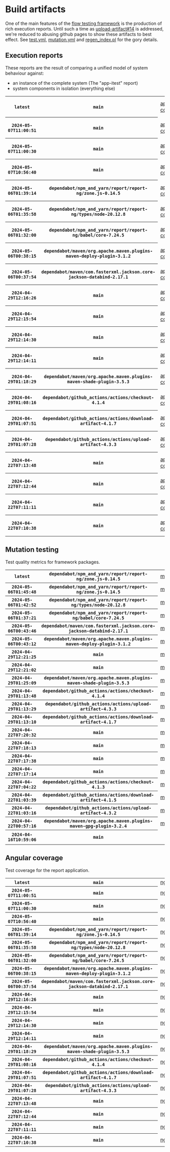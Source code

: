 # Build artifacts

One of the main features of the [flow testing framework](https://github.com/Mastercard/flow) is the production of rich execution reports.
Until such a time as [upload-artifact#14](https://github.com/actions/upload-artifact/issues/14) is addressed, we're reduced to abusing github pages to show these artifacts to best effect.
See [test.yml](https://github.com/Mastercard/flow/blob/main/.github/workflows/test.yml), [mutation.yml](https://github.com/Mastercard/flow/blob/main/.github/workflows/mutation.yml) and [regen_index.pl](https://github.com/Mastercard/flow/blob/pages/regen_index.pl) for the gory details.

## Execution reports

These reports are the result of comparing a unified model of system behaviour against:
 * an instance of the complete system (The "app-itest" report)
 * system components in isolation (everything else)

<!-- start:execution -->
<table>
	<tbody>
		<tr> <th><code>latest</code></th>
			 <th><code>main</code></th>
			<td><a href="execution/latest/app-core/target/mctf/latest/index.html">app-core</a></td>
			<td><a href="execution/latest/app-histogram/target/mctf/latest/index.html">app-histogram</a></td>
			<td><a href="execution/latest/app-itest/target/mctf/latest/index.html">app-itest</a></td>
			<td><a href="execution/latest/app-queue/target/mctf/latest/index.html">app-queue</a></td>
			<td><a href="execution/latest/app-store/target/mctf/latest/index.html">app-store</a></td>
			<td><a href="execution/latest/app-ui/target/mctf/latest/index.html">app-ui</a></td>
			<td><a href="execution/latest/app-web-ui/target/mctf/latest/index.html">app-web-ui</a></td>
		</tr>
		<tr> <th><code>2024-05-07T11:00:51</code></th>
			 <th><code>main</code></th>
			<td><a href="execution/1715079651/app-core/target/mctf/latest/index.html">app-core</a></td>
			<td><a href="execution/1715079651/app-histogram/target/mctf/latest/index.html">app-histogram</a></td>
			<td><a href="execution/1715079651/app-itest/target/mctf/latest/index.html">app-itest</a></td>
			<td><a href="execution/1715079651/app-queue/target/mctf/latest/index.html">app-queue</a></td>
			<td><a href="execution/1715079651/app-store/target/mctf/latest/index.html">app-store</a></td>
			<td><a href="execution/1715079651/app-ui/target/mctf/latest/index.html">app-ui</a></td>
			<td><a href="execution/1715079651/app-web-ui/target/mctf/latest/index.html">app-web-ui</a></td>
		</tr>
		<tr> <th><code>2024-05-07T11:00:30</code></th>
			 <th><code>main</code></th>
			<td><a href="execution/1715079630/app-core/target/mctf/latest/index.html">app-core</a></td>
			<td><a href="execution/1715079630/app-histogram/target/mctf/latest/index.html">app-histogram</a></td>
			<td><a href="execution/1715079630/app-itest/target/mctf/latest/index.html">app-itest</a></td>
			<td><a href="execution/1715079630/app-queue/target/mctf/latest/index.html">app-queue</a></td>
			<td><a href="execution/1715079630/app-store/target/mctf/latest/index.html">app-store</a></td>
			<td><a href="execution/1715079630/app-ui/target/mctf/latest/index.html">app-ui</a></td>
			<td><a href="execution/1715079630/app-web-ui/target/mctf/latest/index.html">app-web-ui</a></td>
		</tr>
		<tr> <th><code>2024-05-07T10:56:40</code></th>
			 <th><code>main</code></th>
			<td><a href="execution/1715079400/app-core/target/mctf/latest/index.html">app-core</a></td>
			<td><a href="execution/1715079400/app-histogram/target/mctf/latest/index.html">app-histogram</a></td>
			<td><a href="execution/1715079400/app-itest/target/mctf/latest/index.html">app-itest</a></td>
			<td><a href="execution/1715079400/app-queue/target/mctf/latest/index.html">app-queue</a></td>
			<td><a href="execution/1715079400/app-store/target/mctf/latest/index.html">app-store</a></td>
			<td><a href="execution/1715079400/app-ui/target/mctf/latest/index.html">app-ui</a></td>
			<td><a href="execution/1715079400/app-web-ui/target/mctf/latest/index.html">app-web-ui</a></td>
		</tr>
		<tr> <th><code>2024-05-06T01:39:14</code></th>
			 <th><code>dependabot/npm_and_yarn/report/report-ng/zone.js-0.14.5</code></th>
			<td><a href="execution/1714959554/app-core/target/mctf/latest/index.html">app-core</a></td>
			<td><a href="execution/1714959554/app-histogram/target/mctf/latest/index.html">app-histogram</a></td>
			<td><a href="execution/1714959554/app-itest/target/mctf/latest/index.html">app-itest</a></td>
			<td><a href="execution/1714959554/app-queue/target/mctf/latest/index.html">app-queue</a></td>
			<td><a href="execution/1714959554/app-store/target/mctf/latest/index.html">app-store</a></td>
			<td><a href="execution/1714959554/app-ui/target/mctf/latest/index.html">app-ui</a></td>
			<td><a href="execution/1714959554/app-web-ui/target/mctf/latest/index.html">app-web-ui</a></td>
		</tr>
		<tr> <th><code>2024-05-06T01:35:58</code></th>
			 <th><code>dependabot/npm_and_yarn/report/report-ng/types/node-20.12.8</code></th>
			<td><a href="execution/1714959358/app-core/target/mctf/latest/index.html">app-core</a></td>
			<td><a href="execution/1714959358/app-histogram/target/mctf/latest/index.html">app-histogram</a></td>
			<td><a href="execution/1714959358/app-itest/target/mctf/latest/index.html">app-itest</a></td>
			<td><a href="execution/1714959358/app-queue/target/mctf/latest/index.html">app-queue</a></td>
			<td><a href="execution/1714959358/app-store/target/mctf/latest/index.html">app-store</a></td>
			<td><a href="execution/1714959358/app-ui/target/mctf/latest/index.html">app-ui</a></td>
			<td><a href="execution/1714959358/app-web-ui/target/mctf/latest/index.html">app-web-ui</a></td>
		</tr>
		<tr> <th><code>2024-05-06T01:32:00</code></th>
			 <th><code>dependabot/npm_and_yarn/report/report-ng/babel/core-7.24.5</code></th>
			<td><a href="execution/1714959120/app-core/target/mctf/latest/index.html">app-core</a></td>
			<td><a href="execution/1714959120/app-histogram/target/mctf/latest/index.html">app-histogram</a></td>
			<td><a href="execution/1714959120/app-itest/target/mctf/latest/index.html">app-itest</a></td>
			<td><a href="execution/1714959120/app-queue/target/mctf/latest/index.html">app-queue</a></td>
			<td><a href="execution/1714959120/app-store/target/mctf/latest/index.html">app-store</a></td>
			<td><a href="execution/1714959120/app-ui/target/mctf/latest/index.html">app-ui</a></td>
			<td><a href="execution/1714959120/app-web-ui/target/mctf/latest/index.html">app-web-ui</a></td>
		</tr>
		<tr> <th><code>2024-05-06T00:38:15</code></th>
			 <th><code>dependabot/maven/org.apache.maven.plugins-maven-deploy-plugin-3.1.2</code></th>
			<td><a href="execution/1714955895/app-core/target/mctf/latest/index.html">app-core</a></td>
			<td><a href="execution/1714955895/app-histogram/target/mctf/latest/index.html">app-histogram</a></td>
			<td><a href="execution/1714955895/app-itest/target/mctf/latest/index.html">app-itest</a></td>
			<td><a href="execution/1714955895/app-queue/target/mctf/latest/index.html">app-queue</a></td>
			<td><a href="execution/1714955895/app-store/target/mctf/latest/index.html">app-store</a></td>
			<td><a href="execution/1714955895/app-ui/target/mctf/latest/index.html">app-ui</a></td>
			<td><a href="execution/1714955895/app-web-ui/target/mctf/latest/index.html">app-web-ui</a></td>
		</tr>
		<tr> <th><code>2024-05-06T00:37:54</code></th>
			 <th><code>dependabot/maven/com.fasterxml.jackson.core-jackson-databind-2.17.1</code></th>
			<td><a href="execution/1714955874/app-core/target/mctf/latest/index.html">app-core</a></td>
			<td><a href="execution/1714955874/app-histogram/target/mctf/latest/index.html">app-histogram</a></td>
			<td><a href="execution/1714955874/app-itest/target/mctf/latest/index.html">app-itest</a></td>
			<td><a href="execution/1714955874/app-queue/target/mctf/latest/index.html">app-queue</a></td>
			<td><a href="execution/1714955874/app-store/target/mctf/latest/index.html">app-store</a></td>
			<td><a href="execution/1714955874/app-ui/target/mctf/latest/index.html">app-ui</a></td>
			<td><a href="execution/1714955874/app-web-ui/target/mctf/latest/index.html">app-web-ui</a></td>
		</tr>
		<tr> <th><code>2024-04-29T12:16:26</code></th>
			 <th><code>main</code></th>
			<td><a href="execution/1714392986/app-core/target/mctf/latest/index.html">app-core</a></td>
			<td><a href="execution/1714392986/app-histogram/target/mctf/latest/index.html">app-histogram</a></td>
			<td><a href="execution/1714392986/app-itest/target/mctf/latest/index.html">app-itest</a></td>
			<td><a href="execution/1714392986/app-queue/target/mctf/latest/index.html">app-queue</a></td>
			<td><a href="execution/1714392986/app-store/target/mctf/latest/index.html">app-store</a></td>
			<td><a href="execution/1714392986/app-ui/target/mctf/latest/index.html">app-ui</a></td>
			<td><a href="execution/1714392986/app-web-ui/target/mctf/latest/index.html">app-web-ui</a></td>
		</tr>
		<tr> <th><code>2024-04-29T12:15:54</code></th>
			 <th><code>main</code></th>
			<td><a href="execution/1714392954/app-core/target/mctf/latest/index.html">app-core</a></td>
			<td><a href="execution/1714392954/app-histogram/target/mctf/latest/index.html">app-histogram</a></td>
			<td><a href="execution/1714392954/app-itest/target/mctf/latest/index.html">app-itest</a></td>
			<td><a href="execution/1714392954/app-queue/target/mctf/latest/index.html">app-queue</a></td>
			<td><a href="execution/1714392954/app-store/target/mctf/latest/index.html">app-store</a></td>
			<td><a href="execution/1714392954/app-ui/target/mctf/latest/index.html">app-ui</a></td>
			<td><a href="execution/1714392954/app-web-ui/target/mctf/latest/index.html">app-web-ui</a></td>
		</tr>
		<tr> <th><code>2024-04-29T12:14:30</code></th>
			 <th><code>main</code></th>
			<td><a href="execution/1714392870/app-core/target/mctf/latest/index.html">app-core</a></td>
			<td><a href="execution/1714392870/app-histogram/target/mctf/latest/index.html">app-histogram</a></td>
			<td><a href="execution/1714392870/app-itest/target/mctf/latest/index.html">app-itest</a></td>
			<td><a href="execution/1714392870/app-queue/target/mctf/latest/index.html">app-queue</a></td>
			<td><a href="execution/1714392870/app-store/target/mctf/latest/index.html">app-store</a></td>
			<td><a href="execution/1714392870/app-ui/target/mctf/latest/index.html">app-ui</a></td>
			<td><a href="execution/1714392870/app-web-ui/target/mctf/latest/index.html">app-web-ui</a></td>
		</tr>
		<tr> <th><code>2024-04-29T12:14:11</code></th>
			 <th><code>main</code></th>
			<td><a href="execution/1714392851/app-core/target/mctf/latest/index.html">app-core</a></td>
			<td><a href="execution/1714392851/app-histogram/target/mctf/latest/index.html">app-histogram</a></td>
			<td><a href="execution/1714392851/app-itest/target/mctf/latest/index.html">app-itest</a></td>
			<td><a href="execution/1714392851/app-queue/target/mctf/latest/index.html">app-queue</a></td>
			<td><a href="execution/1714392851/app-store/target/mctf/latest/index.html">app-store</a></td>
			<td><a href="execution/1714392851/app-ui/target/mctf/latest/index.html">app-ui</a></td>
			<td><a href="execution/1714392851/app-web-ui/target/mctf/latest/index.html">app-web-ui</a></td>
		</tr>
		<tr> <th><code>2024-04-29T01:18:29</code></th>
			 <th><code>dependabot/maven/org.apache.maven.plugins-maven-shade-plugin-3.5.3</code></th>
			<td><a href="execution/1714353509/app-core/target/mctf/latest/index.html">app-core</a></td>
			<td><a href="execution/1714353509/app-histogram/target/mctf/latest/index.html">app-histogram</a></td>
			<td><a href="execution/1714353509/app-itest/target/mctf/latest/index.html">app-itest</a></td>
			<td><a href="execution/1714353509/app-queue/target/mctf/latest/index.html">app-queue</a></td>
			<td><a href="execution/1714353509/app-store/target/mctf/latest/index.html">app-store</a></td>
			<td><a href="execution/1714353509/app-ui/target/mctf/latest/index.html">app-ui</a></td>
			<td><a href="execution/1714353509/app-web-ui/target/mctf/latest/index.html">app-web-ui</a></td>
		</tr>
		<tr> <th><code>2024-04-29T01:08:16</code></th>
			 <th><code>dependabot/github_actions/actions/checkout-4.1.4</code></th>
			<td><a href="execution/1714352896/app-core/target/mctf/latest/index.html">app-core</a></td>
			<td><a href="execution/1714352896/app-histogram/target/mctf/latest/index.html">app-histogram</a></td>
			<td><a href="execution/1714352896/app-itest/target/mctf/latest/index.html">app-itest</a></td>
			<td><a href="execution/1714352896/app-queue/target/mctf/latest/index.html">app-queue</a></td>
			<td><a href="execution/1714352896/app-store/target/mctf/latest/index.html">app-store</a></td>
			<td><a href="execution/1714352896/app-ui/target/mctf/latest/index.html">app-ui</a></td>
			<td><a href="execution/1714352896/app-web-ui/target/mctf/latest/index.html">app-web-ui</a></td>
		</tr>
		<tr> <th><code>2024-04-29T01:07:51</code></th>
			 <th><code>dependabot/github_actions/actions/download-artifact-4.1.7</code></th>
			<td><a href="execution/1714352871/app-core/target/mctf/latest/index.html">app-core</a></td>
			<td><a href="execution/1714352871/app-histogram/target/mctf/latest/index.html">app-histogram</a></td>
			<td><a href="execution/1714352871/app-itest/target/mctf/latest/index.html">app-itest</a></td>
			<td><a href="execution/1714352871/app-queue/target/mctf/latest/index.html">app-queue</a></td>
			<td><a href="execution/1714352871/app-store/target/mctf/latest/index.html">app-store</a></td>
			<td><a href="execution/1714352871/app-ui/target/mctf/latest/index.html">app-ui</a></td>
			<td><a href="execution/1714352871/app-web-ui/target/mctf/latest/index.html">app-web-ui</a></td>
		</tr>
		<tr> <th><code>2024-04-29T01:07:28</code></th>
			 <th><code>dependabot/github_actions/actions/upload-artifact-4.3.3</code></th>
			<td><a href="execution/1714352848/app-core/target/mctf/latest/index.html">app-core</a></td>
			<td><a href="execution/1714352848/app-histogram/target/mctf/latest/index.html">app-histogram</a></td>
			<td><a href="execution/1714352848/app-itest/target/mctf/latest/index.html">app-itest</a></td>
			<td><a href="execution/1714352848/app-queue/target/mctf/latest/index.html">app-queue</a></td>
			<td><a href="execution/1714352848/app-store/target/mctf/latest/index.html">app-store</a></td>
			<td><a href="execution/1714352848/app-ui/target/mctf/latest/index.html">app-ui</a></td>
			<td><a href="execution/1714352848/app-web-ui/target/mctf/latest/index.html">app-web-ui</a></td>
		</tr>
		<tr> <th><code>2024-04-22T07:13:48</code></th>
			 <th><code>main</code></th>
			<td><a href="execution/1713770028/app-core/target/mctf/latest/index.html">app-core</a></td>
			<td><a href="execution/1713770028/app-histogram/target/mctf/latest/index.html">app-histogram</a></td>
			<td><a href="execution/1713770028/app-itest/target/mctf/latest/index.html">app-itest</a></td>
			<td><a href="execution/1713770028/app-queue/target/mctf/latest/index.html">app-queue</a></td>
			<td><a href="execution/1713770028/app-store/target/mctf/latest/index.html">app-store</a></td>
			<td><a href="execution/1713770028/app-ui/target/mctf/latest/index.html">app-ui</a></td>
			<td><a href="execution/1713770028/app-web-ui/target/mctf/latest/index.html">app-web-ui</a></td>
		</tr>
		<tr> <th><code>2024-04-22T07:12:44</code></th>
			 <th><code>main</code></th>
			<td><a href="execution/1713769964/app-core/target/mctf/latest/index.html">app-core</a></td>
			<td><a href="execution/1713769964/app-histogram/target/mctf/latest/index.html">app-histogram</a></td>
			<td><a href="execution/1713769964/app-itest/target/mctf/latest/index.html">app-itest</a></td>
			<td><a href="execution/1713769964/app-queue/target/mctf/latest/index.html">app-queue</a></td>
			<td><a href="execution/1713769964/app-store/target/mctf/latest/index.html">app-store</a></td>
			<td><a href="execution/1713769964/app-ui/target/mctf/latest/index.html">app-ui</a></td>
			<td><a href="execution/1713769964/app-web-ui/target/mctf/latest/index.html">app-web-ui</a></td>
		</tr>
		<tr> <th><code>2024-04-22T07:11:11</code></th>
			 <th><code>main</code></th>
			<td><a href="execution/1713769871/app-core/target/mctf/latest/index.html">app-core</a></td>
			<td><a href="execution/1713769871/app-histogram/target/mctf/latest/index.html">app-histogram</a></td>
			<td><a href="execution/1713769871/app-itest/target/mctf/latest/index.html">app-itest</a></td>
			<td><a href="execution/1713769871/app-queue/target/mctf/latest/index.html">app-queue</a></td>
			<td><a href="execution/1713769871/app-store/target/mctf/latest/index.html">app-store</a></td>
			<td><a href="execution/1713769871/app-ui/target/mctf/latest/index.html">app-ui</a></td>
			<td><a href="execution/1713769871/app-web-ui/target/mctf/latest/index.html">app-web-ui</a></td>
		</tr>
		<tr> <th><code>2024-04-22T07:10:38</code></th>
			 <th><code>main</code></th>
			<td><a href="execution/1713769838/app-core/target/mctf/latest/index.html">app-core</a></td>
			<td><a href="execution/1713769838/app-histogram/target/mctf/latest/index.html">app-histogram</a></td>
			<td><a href="execution/1713769838/app-itest/target/mctf/latest/index.html">app-itest</a></td>
			<td><a href="execution/1713769838/app-queue/target/mctf/latest/index.html">app-queue</a></td>
			<td><a href="execution/1713769838/app-store/target/mctf/latest/index.html">app-store</a></td>
			<td><a href="execution/1713769838/app-ui/target/mctf/latest/index.html">app-ui</a></td>
			<td><a href="execution/1713769838/app-web-ui/target/mctf/latest/index.html">app-web-ui</a></td>
		</tr>
	</tbody>
</table>
<!-- end:execution -->

## Mutation testing

Test quality metrics for framework packages.

<!-- start:mutation -->
<table>
	<tbody>
		<tr> <th><code>latest</code></th>
			 <th><code>dependabot/npm_and_yarn/report/report-ng/zone.js-0.14.5</code></th>
			<td><a href="mutation/latest/mutation_report/index.html">mutation</a></td>
			<td></td>
			<td></td>
			<td></td>
			<td></td>
			<td></td>
			<td></td>
			<td></td>
			<td></td>
			<td></td>
			<td></td>
			<td></td>
			<td></td>
			<td></td>
			<td></td>
			<td></td>
			<td></td>
			<td></td>
			<td></td>
			<td></td>
		</tr>
		<tr> <th><code>2024-05-06T01:45:48</code></th>
			 <th><code>dependabot/npm_and_yarn/report/report-ng/zone.js-0.14.5</code></th>
			<td><a href="mutation/1714959948/mutation_report/index.html">mutation</a></td>
			<td></td>
			<td></td>
			<td></td>
			<td></td>
			<td></td>
			<td></td>
			<td></td>
			<td></td>
			<td></td>
			<td></td>
			<td></td>
			<td></td>
			<td></td>
			<td></td>
			<td></td>
			<td></td>
			<td></td>
			<td></td>
			<td></td>
		</tr>
		<tr> <th><code>2024-05-06T01:42:52</code></th>
			 <th><code>dependabot/npm_and_yarn/report/report-ng/types/node-20.12.8</code></th>
			<td><a href="mutation/1714959772/mutation_report/index.html">mutation</a></td>
			<td></td>
			<td></td>
			<td></td>
			<td></td>
			<td></td>
			<td></td>
			<td></td>
			<td></td>
			<td></td>
			<td></td>
			<td></td>
			<td></td>
			<td></td>
			<td></td>
			<td></td>
			<td></td>
			<td></td>
			<td></td>
			<td></td>
		</tr>
		<tr> <th><code>2024-05-06T01:37:21</code></th>
			 <th><code>dependabot/npm_and_yarn/report/report-ng/babel/core-7.24.5</code></th>
			<td><a href="mutation/1714959441/mutation_report/index.html">mutation</a></td>
			<td></td>
			<td></td>
			<td></td>
			<td></td>
			<td></td>
			<td></td>
			<td></td>
			<td></td>
			<td></td>
			<td></td>
			<td></td>
			<td></td>
			<td></td>
			<td></td>
			<td></td>
			<td></td>
			<td></td>
			<td></td>
			<td></td>
		</tr>
		<tr> <th><code>2024-05-06T00:43:46</code></th>
			 <th><code>dependabot/maven/com.fasterxml.jackson.core-jackson-databind-2.17.1</code></th>
			<td><a href="mutation/1714956226/mutation_report/index.html">mutation</a></td>
			<td></td>
			<td></td>
			<td></td>
			<td></td>
			<td></td>
			<td></td>
			<td></td>
			<td></td>
			<td></td>
			<td></td>
			<td></td>
			<td></td>
			<td></td>
			<td></td>
			<td></td>
			<td></td>
			<td></td>
			<td></td>
			<td></td>
		</tr>
		<tr> <th><code>2024-05-06T00:43:12</code></th>
			 <th><code>dependabot/maven/org.apache.maven.plugins-maven-deploy-plugin-3.1.2</code></th>
			<td><a href="mutation/1714956192/mutation_report/index.html">mutation</a></td>
			<td></td>
			<td></td>
			<td></td>
			<td></td>
			<td></td>
			<td></td>
			<td></td>
			<td></td>
			<td></td>
			<td></td>
			<td></td>
			<td></td>
			<td></td>
			<td></td>
			<td></td>
			<td></td>
			<td></td>
			<td></td>
			<td></td>
		</tr>
		<tr> <th><code>2024-04-29T12:21:25</code></th>
			 <th><code>main</code></th>
			<td><a href="mutation/1714393285/mutation_report/index.html">mutation</a></td>
			<td></td>
			<td></td>
			<td></td>
			<td></td>
			<td></td>
			<td></td>
			<td></td>
			<td></td>
			<td></td>
			<td></td>
			<td></td>
			<td></td>
			<td></td>
			<td></td>
			<td></td>
			<td></td>
			<td></td>
			<td></td>
			<td></td>
		</tr>
		<tr> <th><code>2024-04-29T12:21:02</code></th>
			 <th><code>main</code></th>
			<td><a href="mutation/1714393262/mutation_report/index.html">mutation</a></td>
			<td></td>
			<td></td>
			<td></td>
			<td></td>
			<td></td>
			<td></td>
			<td></td>
			<td></td>
			<td></td>
			<td></td>
			<td></td>
			<td></td>
			<td></td>
			<td></td>
			<td></td>
			<td></td>
			<td></td>
			<td></td>
			<td></td>
		</tr>
		<tr> <th><code>2024-04-29T01:25:09</code></th>
			 <th><code>dependabot/maven/org.apache.maven.plugins-maven-shade-plugin-3.5.3</code></th>
			<td><a href="mutation/1714353909/mutation_report/index.html">mutation</a></td>
			<td></td>
			<td></td>
			<td></td>
			<td></td>
			<td></td>
			<td></td>
			<td></td>
			<td></td>
			<td></td>
			<td></td>
			<td></td>
			<td></td>
			<td></td>
			<td></td>
			<td></td>
			<td></td>
			<td></td>
			<td></td>
			<td></td>
		</tr>
		<tr> <th><code>2024-04-29T01:13:48</code></th>
			 <th><code>dependabot/github_actions/actions/checkout-4.1.4</code></th>
			<td><a href="mutation/1714353228/mutation_report/index.html">mutation</a></td>
			<td></td>
			<td></td>
			<td></td>
			<td></td>
			<td></td>
			<td></td>
			<td></td>
			<td></td>
			<td></td>
			<td></td>
			<td></td>
			<td></td>
			<td></td>
			<td></td>
			<td></td>
			<td></td>
			<td></td>
			<td></td>
			<td></td>
		</tr>
		<tr> <th><code>2024-04-29T01:13:29</code></th>
			 <th><code>dependabot/github_actions/actions/upload-artifact-4.3.3</code></th>
			<td><a href="mutation/1714353209/mutation_report/index.html">mutation</a></td>
			<td></td>
			<td></td>
			<td></td>
			<td></td>
			<td></td>
			<td></td>
			<td></td>
			<td></td>
			<td></td>
			<td></td>
			<td></td>
			<td></td>
			<td></td>
			<td></td>
			<td></td>
			<td></td>
			<td></td>
			<td></td>
			<td></td>
		</tr>
		<tr> <th><code>2024-04-29T01:13:10</code></th>
			 <th><code>dependabot/github_actions/actions/download-artifact-4.1.7</code></th>
			<td><a href="mutation/1714353190/mutation_report/index.html">mutation</a></td>
			<td></td>
			<td></td>
			<td></td>
			<td></td>
			<td></td>
			<td></td>
			<td></td>
			<td></td>
			<td></td>
			<td></td>
			<td></td>
			<td></td>
			<td></td>
			<td></td>
			<td></td>
			<td></td>
			<td></td>
			<td></td>
			<td></td>
		</tr>
		<tr> <th><code>2024-04-22T07:20:32</code></th>
			 <th><code>main</code></th>
			<td><a href="mutation/1713770432/mutation_report/index.html">mutation</a></td>
			<td></td>
			<td></td>
			<td></td>
			<td></td>
			<td></td>
			<td></td>
			<td></td>
			<td></td>
			<td></td>
			<td></td>
			<td></td>
			<td></td>
			<td></td>
			<td></td>
			<td></td>
			<td></td>
			<td></td>
			<td></td>
			<td></td>
		</tr>
		<tr> <th><code>2024-04-22T07:18:13</code></th>
			 <th><code>main</code></th>
			<td><a href="mutation/1713770293/mutation_report/index.html">mutation</a></td>
			<td></td>
			<td></td>
			<td></td>
			<td></td>
			<td></td>
			<td></td>
			<td></td>
			<td></td>
			<td></td>
			<td></td>
			<td></td>
			<td></td>
			<td></td>
			<td></td>
			<td></td>
			<td></td>
			<td></td>
			<td></td>
			<td></td>
		</tr>
		<tr> <th><code>2024-04-22T07:17:38</code></th>
			 <th><code>main</code></th>
			<td><a href="mutation/1713770258/mutation_report/index.html">mutation</a></td>
			<td></td>
			<td></td>
			<td></td>
			<td></td>
			<td></td>
			<td></td>
			<td></td>
			<td></td>
			<td></td>
			<td></td>
			<td></td>
			<td></td>
			<td></td>
			<td></td>
			<td></td>
			<td></td>
			<td></td>
			<td></td>
			<td></td>
		</tr>
		<tr> <th><code>2024-04-22T07:17:14</code></th>
			 <th><code>main</code></th>
			<td><a href="mutation/1713770234/mutation_report/index.html">mutation</a></td>
			<td></td>
			<td></td>
			<td></td>
			<td></td>
			<td></td>
			<td></td>
			<td></td>
			<td></td>
			<td></td>
			<td></td>
			<td></td>
			<td></td>
			<td></td>
			<td></td>
			<td></td>
			<td></td>
			<td></td>
			<td></td>
			<td></td>
		</tr>
		<tr> <th><code>2024-04-22T07:04:22</code></th>
			 <th><code>dependabot/github_actions/actions/checkout-4.1.3</code></th>
			<td><a href="mutation/1713769462/mutation_report/index.html">mutation</a></td>
			<td></td>
			<td></td>
			<td></td>
			<td></td>
			<td></td>
			<td></td>
			<td></td>
			<td></td>
			<td></td>
			<td></td>
			<td></td>
			<td></td>
			<td></td>
			<td></td>
			<td></td>
			<td></td>
			<td></td>
			<td></td>
			<td></td>
		</tr>
		<tr> <th><code>2024-04-22T01:03:39</code></th>
			 <th><code>dependabot/github_actions/actions/download-artifact-4.1.5</code></th>
			<td><a href="mutation/1713747819/mutation_report/index.html">mutation</a></td>
			<td></td>
			<td></td>
			<td></td>
			<td></td>
			<td></td>
			<td></td>
			<td></td>
			<td></td>
			<td></td>
			<td></td>
			<td></td>
			<td></td>
			<td></td>
			<td></td>
			<td></td>
			<td></td>
			<td></td>
			<td></td>
			<td></td>
		</tr>
		<tr> <th><code>2024-04-22T01:03:16</code></th>
			 <th><code>dependabot/github_actions/actions/upload-artifact-4.3.2</code></th>
			<td><a href="mutation/1713747796/mutation_report/index.html">mutation</a></td>
			<td></td>
			<td></td>
			<td></td>
			<td></td>
			<td></td>
			<td></td>
			<td></td>
			<td></td>
			<td></td>
			<td></td>
			<td></td>
			<td></td>
			<td></td>
			<td></td>
			<td></td>
			<td></td>
			<td></td>
			<td></td>
			<td></td>
		</tr>
		<tr> <th><code>2024-04-22T00:57:16</code></th>
			 <th><code>dependabot/maven/org.apache.maven.plugins-maven-gpg-plugin-3.2.4</code></th>
			<td><a href="mutation/1713747436/mutation_report/index.html">mutation</a></td>
			<td></td>
			<td></td>
			<td></td>
			<td></td>
			<td></td>
			<td></td>
			<td></td>
			<td></td>
			<td></td>
			<td></td>
			<td></td>
			<td></td>
			<td></td>
			<td></td>
			<td></td>
			<td></td>
			<td></td>
			<td></td>
			<td></td>
		</tr>
		<tr> <th><code>2024-04-16T10:59:06</code></th>
			 <th><code>main</code></th>
			<td></td>
			<td><a href="mutation/1713265146/mutation_report/index.html">mutation_report</a></td>
			<td><a href="mutation/1713265146/project_mutation_reports/aggregator/target/pit-reports/index.html">project_mutation_reports/aggregator/target/pit-reports</a></td>
			<td><a href="mutation/1713265146/project_mutation_reports/api/target/pit-reports/index.html">project_mutation_reports/api/target/pit-reports</a></td>
			<td><a href="mutation/1713265146/project_mutation_reports/assert/assert-core/target/pit-reports/index.html">project_mutation_reports/assert/assert-core/target/pit-reports</a></td>
			<td><a href="mutation/1713265146/project_mutation_reports/assert/assert-filter/target/pit-reports/index.html">project_mutation_reports/assert/assert-filter/target/pit-reports</a></td>
			<td><a href="mutation/1713265146/project_mutation_reports/assert/assert-junit5/target/pit-reports/index.html">project_mutation_reports/assert/assert-junit5/target/pit-reports</a></td>
			<td><a href="mutation/1713265146/project_mutation_reports/builder/target/pit-reports/index.html">project_mutation_reports/builder/target/pit-reports</a></td>
			<td><a href="mutation/1713265146/project_mutation_reports/message/message-core/target/pit-reports/index.html">project_mutation_reports/message/message-core/target/pit-reports</a></td>
			<td><a href="mutation/1713265146/project_mutation_reports/message/message-http/target/pit-reports/index.html">project_mutation_reports/message/message-http/target/pit-reports</a></td>
			<td><a href="mutation/1713265146/project_mutation_reports/message/message-json/target/pit-reports/index.html">project_mutation_reports/message/message-json/target/pit-reports</a></td>
			<td><a href="mutation/1713265146/project_mutation_reports/message/message-sql/target/pit-reports/index.html">project_mutation_reports/message/message-sql/target/pit-reports</a></td>
			<td><a href="mutation/1713265146/project_mutation_reports/message/message-text/target/pit-reports/index.html">project_mutation_reports/message/message-text/target/pit-reports</a></td>
			<td><a href="mutation/1713265146/project_mutation_reports/message/message-web/target/pit-reports/index.html">project_mutation_reports/message/message-web/target/pit-reports</a></td>
			<td><a href="mutation/1713265146/project_mutation_reports/message/message-xml/target/pit-reports/index.html">project_mutation_reports/message/message-xml/target/pit-reports</a></td>
			<td><a href="mutation/1713265146/project_mutation_reports/model/target/pit-reports/index.html">project_mutation_reports/model/target/pit-reports</a></td>
			<td><a href="mutation/1713265146/project_mutation_reports/report/duct/target/pit-reports/index.html">project_mutation_reports/report/duct/target/pit-reports</a></td>
			<td><a href="mutation/1713265146/project_mutation_reports/report/report-core/target/pit-reports/index.html">project_mutation_reports/report/report-core/target/pit-reports</a></td>
			<td><a href="mutation/1713265146/project_mutation_reports/validation/validation-core/target/pit-reports/index.html">project_mutation_reports/validation/validation-core/target/pit-reports</a></td>
			<td><a href="mutation/1713265146/project_mutation_reports/validation/validation-junit5/target/pit-reports/index.html">project_mutation_reports/validation/validation-junit5/target/pit-reports</a></td>
		</tr>
	</tbody>
</table>
<!-- end:mutation -->

## Angular coverage

Test coverage for the report application.

<!-- start:ng_coverage -->
<table>
	<tbody>
		<tr> <th><code>latest</code></th>
			 <th><code>main</code></th>
			<td><a href="ng_coverage/latest/report/index.html">ng_coverage</a></td>
		</tr>
		<tr> <th><code>2024-05-07T11:00:51</code></th>
			 <th><code>main</code></th>
			<td><a href="ng_coverage/1715079651/report/index.html">ng_coverage</a></td>
		</tr>
		<tr> <th><code>2024-05-07T11:00:30</code></th>
			 <th><code>main</code></th>
			<td><a href="ng_coverage/1715079630/report/index.html">ng_coverage</a></td>
		</tr>
		<tr> <th><code>2024-05-07T10:56:40</code></th>
			 <th><code>main</code></th>
			<td><a href="ng_coverage/1715079400/report/index.html">ng_coverage</a></td>
		</tr>
		<tr> <th><code>2024-05-06T01:39:14</code></th>
			 <th><code>dependabot/npm_and_yarn/report/report-ng/zone.js-0.14.5</code></th>
			<td><a href="ng_coverage/1714959554/report/index.html">ng_coverage</a></td>
		</tr>
		<tr> <th><code>2024-05-06T01:35:58</code></th>
			 <th><code>dependabot/npm_and_yarn/report/report-ng/types/node-20.12.8</code></th>
			<td><a href="ng_coverage/1714959358/report/index.html">ng_coverage</a></td>
		</tr>
		<tr> <th><code>2024-05-06T01:32:00</code></th>
			 <th><code>dependabot/npm_and_yarn/report/report-ng/babel/core-7.24.5</code></th>
			<td><a href="ng_coverage/1714959120/report/index.html">ng_coverage</a></td>
		</tr>
		<tr> <th><code>2024-05-06T00:38:15</code></th>
			 <th><code>dependabot/maven/org.apache.maven.plugins-maven-deploy-plugin-3.1.2</code></th>
			<td><a href="ng_coverage/1714955895/report/index.html">ng_coverage</a></td>
		</tr>
		<tr> <th><code>2024-05-06T00:37:54</code></th>
			 <th><code>dependabot/maven/com.fasterxml.jackson.core-jackson-databind-2.17.1</code></th>
			<td><a href="ng_coverage/1714955874/report/index.html">ng_coverage</a></td>
		</tr>
		<tr> <th><code>2024-04-29T12:16:26</code></th>
			 <th><code>main</code></th>
			<td><a href="ng_coverage/1714392986/report/index.html">ng_coverage</a></td>
		</tr>
		<tr> <th><code>2024-04-29T12:15:54</code></th>
			 <th><code>main</code></th>
			<td><a href="ng_coverage/1714392954/report/index.html">ng_coverage</a></td>
		</tr>
		<tr> <th><code>2024-04-29T12:14:30</code></th>
			 <th><code>main</code></th>
			<td><a href="ng_coverage/1714392870/report/index.html">ng_coverage</a></td>
		</tr>
		<tr> <th><code>2024-04-29T12:14:11</code></th>
			 <th><code>main</code></th>
			<td><a href="ng_coverage/1714392851/report/index.html">ng_coverage</a></td>
		</tr>
		<tr> <th><code>2024-04-29T01:18:29</code></th>
			 <th><code>dependabot/maven/org.apache.maven.plugins-maven-shade-plugin-3.5.3</code></th>
			<td><a href="ng_coverage/1714353509/report/index.html">ng_coverage</a></td>
		</tr>
		<tr> <th><code>2024-04-29T01:08:16</code></th>
			 <th><code>dependabot/github_actions/actions/checkout-4.1.4</code></th>
			<td><a href="ng_coverage/1714352896/report/index.html">ng_coverage</a></td>
		</tr>
		<tr> <th><code>2024-04-29T01:07:51</code></th>
			 <th><code>dependabot/github_actions/actions/download-artifact-4.1.7</code></th>
			<td><a href="ng_coverage/1714352871/report/index.html">ng_coverage</a></td>
		</tr>
		<tr> <th><code>2024-04-29T01:07:28</code></th>
			 <th><code>dependabot/github_actions/actions/upload-artifact-4.3.3</code></th>
			<td><a href="ng_coverage/1714352848/report/index.html">ng_coverage</a></td>
		</tr>
		<tr> <th><code>2024-04-22T07:13:48</code></th>
			 <th><code>main</code></th>
			<td><a href="ng_coverage/1713770028/report/index.html">ng_coverage</a></td>
		</tr>
		<tr> <th><code>2024-04-22T07:12:44</code></th>
			 <th><code>main</code></th>
			<td><a href="ng_coverage/1713769964/report/index.html">ng_coverage</a></td>
		</tr>
		<tr> <th><code>2024-04-22T07:11:11</code></th>
			 <th><code>main</code></th>
			<td><a href="ng_coverage/1713769871/report/index.html">ng_coverage</a></td>
		</tr>
		<tr> <th><code>2024-04-22T07:10:38</code></th>
			 <th><code>main</code></th>
			<td><a href="ng_coverage/1713769838/report/index.html">ng_coverage</a></td>
		</tr>
	</tbody>
</table>
<!-- end:ng_coverage -->